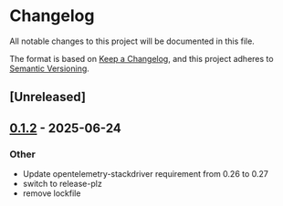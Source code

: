 # Changelog

All notable changes to this project will be documented in this file.

The format is based on [Keep a Changelog](https://keepachangelog.com/en/1.1.0/),
and this project adheres to [Semantic Versioning](https://semver.org/spec/v2.0.0.html).

## [Unreleased]

## [0.1.2](https://github.com/valkum/gcp_metadata_resolver/compare/v0.1.1...v0.1.2) - 2025-06-24

### Other

- Update opentelemetry-stackdriver requirement from 0.26 to 0.27
- switch to release-plz
- remove lockfile
